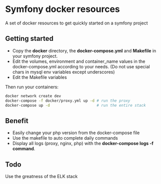 Symfony docker resources
========================

A set of docker resources to get quickly started on a symfony project

Getting started
---------------

* Copy the **docker** directory, the **docker-compose.yml** and **Makefile** in your symfony project.
* Edit the volumes, environment and container_name values in the docker-compose.yml according to your needs. (Do not use special chars in mysql env variables except underscores)
* Edit the Makefile variables

Then run your containers:

```bash
docker network create dev
docker-compose -f docker/proxy.yml up -d # run the proxy
docker-compose up -d                     # run the entire stack
````

Benefit
-------

* Easily change your php version from the docker-compose file
* Use the makefile to auto complete daily commands
* Display all logs (proxy, nginx, php) with the **docker-compose logs -f command**.

Todo
----

Use the greatness of the ELK stack